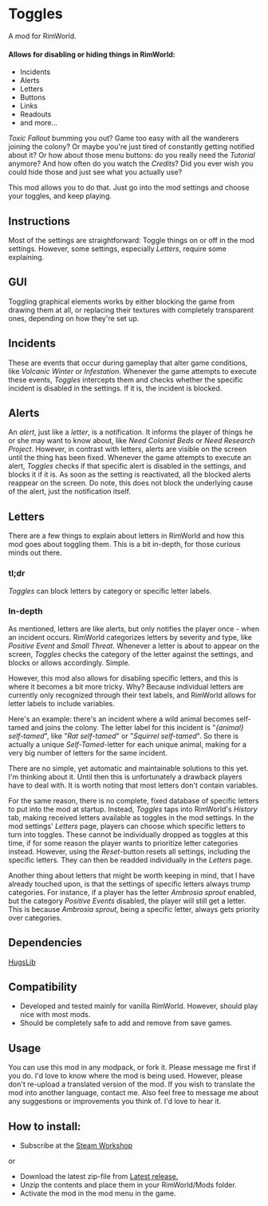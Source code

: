 # Toggles
A mod for RimWorld.


#### Allows for disabling or hiding things in RimWorld:
* Incidents
* Alerts
* Letters
* Buttons
* Links
* Readouts
* and more...

_Toxic Fallout_ bumming you out? Game too easy with all the wanderers joining the colony? Or maybe you're just tired of constantly getting notified about it? 
Or how about those menu buttons: do you really need the _Tutorial_ anymore? And how often do you watch the _Credits_? Did you ever wish you could hide those and just see what you actually use?

This mod allows you to do that. Just go into the mod settings and choose your toggles, and keep playing.

## Instructions
Most of the settings are straightforward: Toggle things on or off in the mod settings. However, some settings, especially _Letters_, require some explaining.

## GUI
Toggling graphical elements works by either blocking the game from drawing them at all, or replacing their textures with completely transparent ones, depending on how they're set up.

## Incidents
These are events that occur during gameplay that alter game conditions, like _Volcanic Winter_ or _Infestation_. Whenever the game attempts to execute these events, _Toggles_ intercepts them and checks whether the specific incident is disabled in the settings. If it is, the incident is blocked.

## Alerts
An _alert_, just like a _letter_, is a notification. It informs the player of things he or she may want to know about, like _Need Colonist Beds_ or _Need Research Project_. However, in contrast with letters, alerts are visible on the screen until the thing has been fixed. Whenever the game attempts to execute an alert, _Toggles_ checks if that specific alert is disabled in the settings, and blocks it if it is. As soon as the setting is reactivated, all the blocked alerts reappear on the screen. Do note, this does not block the underlying cause of the alert, just the notification itself.

## Letters
There are a few things to explain about letters in RimWorld and how this mod goes about toggling them. This is a bit in-depth, for those curious minds out there. 

### tl;dr
_Toggles_ can block letters by category or specific letter labels.

### In-depth
As mentioned, letters are like alerts, but only notifies the player once - when an incident occurs. RimWorld categorizes letters by severity and type, like _Positive Event_ and _Small Threat_. Whenever a letter is about to appear on the screen, _Toggles_ checks the category of the letter against the settings, and blocks or allows accordingly. Simple. 

However, this mod also allows for disabling specific letters, and this is where it becomes a bit more tricky. Why? Because individual letters are currently only recognized through their text labels, and RimWorld allows for letter labels to include variables. 

Here's an example: there's an incident where a wild animal becomes self-tamed and joins the colony. The letter label for this incident is "_{animal} self-tamed_", like "_Rat self-tamed_" or "_Squirrel self-tamed_". So there is actually a unique _Self-Tamed_-letter for each unique animal, making for a very big number of letters for the same incident. 

There are no simple, yet automatic and maintainable solutions to this yet. I'm thinking about it. Until then this is unfortunately a drawback players have to deal with. It is worth noting that most letters don't contain variables.

For the same reason, there is no complete, fixed database of specific letters to put into the mod at startup. Instead, _Toggles_ taps into RimWorld's _History_ tab, making received letters available as toggles in the mod settings. In the mod settings' _Letters_ page, players can choose which specific letters to turn into toggles. These cannot be individually dropped as toggles at this time, if for some reason the player wants to prioritize letter categories instead. However, using the _Reset_-button resets all settings, including the specific letters. They can then be readded individually in the _Letters_ page.

Another thing about letters that might be worth keeping in mind, that I have already touched upon, is that the settings of specific letters always trump categories. For instance, if a player has the letter _Ambrosia sprout_ enabled, but the category _Positive Events_ disabled, the player will still get a letter. This is because _Ambrosia sprout_, being a specific letter, always gets priority over categories.

## Dependencies
[HugsLib](https://github.com/UnlimitedHugs/RimworldHugsLib)

## Compatibility
* Developed and tested mainly for vanilla RimWorld. However, should play nice with most mods.
* Should be completely safe to add and remove from save games.

## Usage
You can use this mod in any modpack, or fork it. Please message me first if you do. I'd love to know where the mod is being used. However, please don't re-upload a translated version of the mod. If you wish to translate the mod into another language, contact me. Also feel free to message me about any suggestions or improvements you think of. I'd love to hear it.

## How to install:
- Subscribe at the [Steam Workshop](https://steamcommunity.com/sharedfiles/filedetails/?id=1666097824)

or

- Download the latest zip-file from [Latest release.](https://github.com/krafs/Toggles/releases)
- Unzip the contents and place them in your RimWorld/Mods folder.
- Activate the mod in the mod menu in the game.
